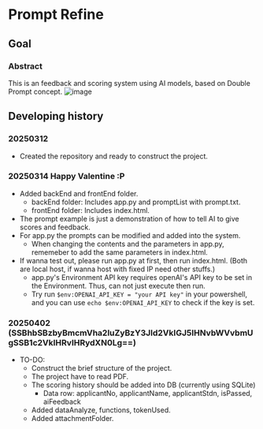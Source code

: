 # Prompt Refine

## Goal

### Abstract

This is an feedback and scoring system using AI models, based on Double Prompt concept.
![image](https://github.com/user-attachments/assets/1567b6bc-12c0-4c19-bfaa-8c32033bf112)

## Developing history

### 20250312

- Created the repository and ready to construct the project.

### 20250314 Happy Valentine :P

- Added backEnd and frontEnd folder.
  - backEnd folder: Includes app.py and promptList with prompt.txt.
  - frontEnd folder: Includes index.html.
- The prompt example is just a demonstration of how to tell AI to give scores and feedback.
- For app.py the prompts can be modified and added into the system.
  - When changing the contents and the parameters in app.py, rememeber to add the same parameters in index.html.
- If wanna test out, please run app.py at first, then run index.html. (Both are local host, if wanna host with fixed IP need other stuffs.)
  - app.py's Environment API key requires openAI's API key to be set in the Environment. Thus, can not just execute then run.
  - Try run `$env:OPENAI_API_KEY = "your API key"` in your powershell, and you can use `echo $env:OPENAI_API_KEY` to check if the key is set.

### 20250402 (SSBhbSBzbyBmcmVha2luZyBzY3Jld2VkIGJ5IHNvbWVvbmUgSSB1c2VkIHRvIHRydXN0Lg==)

- TO-DO:
  - Construct the brief structure of the project.
  - The project have to read PDF.
  - The scoring history should be added into DB (currently using SQLite)
    - Data row: applicantNo, applicantName, applicantStdn, isPassed, aiFeedback
  - Added dataAnalyze, functions, tokenUsed.
  - Added attachmentFolder.
  